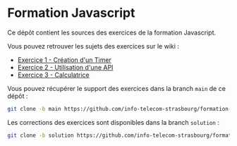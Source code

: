 # Formation Javascript

Ce dépôt contient les sources des exercices de la formation Javascript.

Vous pouvez retrouver les sujets des exercices sur le wiki :

- [Exercice 1 - Création d'un Timer](https://github.com/info-telecom-strasbourg/formation-js/wiki/Exercice-1)
- [Exercice 2 - Utilisation d'une API](https://github.com/info-telecom-strasbourg/formation-js/wiki/Exercice-2)
- [Exercice 3 - Calculatrice](https://github.com/info-telecom-strasbourg/formation-js/wiki/Exercice-3)

Vous pouvez récupérer le support des exercices dans la branch `main` de ce dépôt :

```bash
git clone -b main https://github.com/info-telecom-strasbourg/formation-js
```

Les corrections des exercices sont disponibles dans la branch `solution` :

```bash
git clone -b solution https://github.com/info-telecom-strasbourg/formation-js
```
